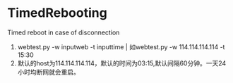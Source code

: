 # TimedRebooting

Timed reboot in case of disconnection

1. webtest.py -w inputweb -t inputtime | 如webtest.py -w 114.114.114.114 -t 15:30
3. 默认的host为114.114.114.114，默认的时间为03:15,默认间隔60分钟。一天24小时均断网就会重启。
